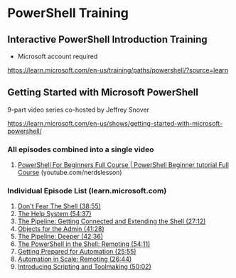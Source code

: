 # PowerShell Training

## Interactive PowerShell Introduction Training
- Microsoft account required

https://learn.microsoft.com/en-us/training/paths/powershell/?source=learn

## Getting Started with Microsoft PowerShell

9-part video series co-hosted by Jeffrey Snover

https://learn.microsoft.com/en-us/shows/getting-started-with-microsoft-powershell/

### All episodes combined into a single video
1. [PowerShell For Beginners Full Course | PowerShell Beginner tutorial Full Course](https://www.youtube.com/watch?v=UVUd9_k9C6A&t=27s) (youtube.com/nerdslesson)

### Individual Episode List (learn.microsoft.com)
1. [Don't Fear The Shell (38:55)](https://learn.microsoft.com/en-us/shows/getting-started-with-microsoft-powershell/don't-fear-the-shell)
2. [The Help System (54:37)](https://learn.microsoft.com/en-us/shows/getting-started-with-microsoft-powershell/the-help-system/)
3. [The Pipeline: Getting Connected and Extending the Shell (27:12)](https://learn.microsoft.com/en-us/shows/getting-started-with-microsoft-powershell/the-pipeline-getting-connected-and-extending-the-shell/)
4. [Objects for the Admin (41:28)](https://learn.microsoft.com/en-us/shows/getstartedpowershell3/04/)
5. [The Pipeline: Deeper (42:36)](https://learn.microsoft.com/en-us/shows/getstartedpowershell3/05/)
6. [The PowerShell in the Shell: Remoting (54:11)](https://learn.microsoft.com/en-us/shows/getstartedpowershell3/06/)
7. [Getting Prepared for Automation (25:55)](https://learn.microsoft.com/en-us/shows/getstartedpowershell3/07/)
8. [Automation in Scale: Remoting (26:44)](https://learn.microsoft.com/en-us/shows/getstartedpowershell3/08/)
9. [Introducing Scripting and Toolmaking (50:02)](https://learn.microsoft.com/en-us/shows/getstartedpowershell3/09/)
